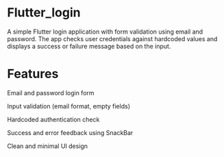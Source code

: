 # Flutter_login

A simple Flutter login application with form validation using email and password. The app checks user credentials against hardcoded values and displays a success or failure message based on the input.

# Features

Email and password login form

Input validation (email format, empty fields)

Hardcoded authentication check

Success and error feedback using SnackBar

Clean and minimal UI design
